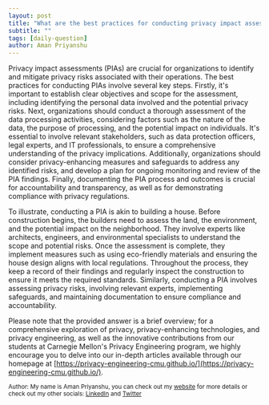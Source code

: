 ```yaml
---
layout: post
title: "What are the best practices for conducting privacy impact assessments (PIAs)?"
subtitle: ""
tags: [daily-question]
author: Aman Priyanshu
---
```


Privacy impact assessments (PIAs) are crucial for organizations to identify and mitigate privacy risks associated with their operations. The best practices for conducting PIAs involve several key steps. Firstly, it's important to establish clear objectives and scope for the assessment, including identifying the personal data involved and the potential privacy risks. Next, organizations should conduct a thorough assessment of the data processing activities, considering factors such as the nature of the data, the purpose of processing, and the potential impact on individuals. It's essential to involve relevant stakeholders, such as data protection officers, legal experts, and IT professionals, to ensure a comprehensive understanding of the privacy implications. Additionally, organizations should consider privacy-enhancing measures and safeguards to address any identified risks, and develop a plan for ongoing monitoring and review of the PIA findings. Finally, documenting the PIA process and outcomes is crucial for accountability and transparency, as well as for demonstrating compliance with privacy regulations.

To illustrate, conducting a PIA is akin to building a house. Before construction begins, the builders need to assess the land, the environment, and the potential impact on the neighborhood. They involve experts like architects, engineers, and environmental specialists to understand the scope and potential risks. Once the assessment is complete, they implement measures such as using eco-friendly materials and ensuring the house design aligns with local regulations. Throughout the process, they keep a record of their findings and regularly inspect the construction to ensure it meets the required standards. Similarly, conducting a PIA involves assessing privacy risks, involving relevant experts, implementing safeguards, and maintaining documentation to ensure compliance and accountability.

Please note that the provided answer is a brief overview; for a comprehensive exploration of privacy, privacy-enhancing technologies, and privacy engineering, as well as the innovative contributions from our students at Carnegie Mellon's Privacy Engineering program, we highly encourage you to delve into our in-depth articles available through our homepage at [https://privacy-engineering-cmu.github.io/](https://privacy-engineering-cmu.github.io/).

<small>Author: My name is Aman Priyanshu, you can check out my [website](https://amanpriyanshu.github.io/) for more details or check out my other socials: [LinkedIn](https://www.linkedin.com/in/aman-priyanshu/) and [Twitter](https://twitter.com/AmanPriyanshu6)</small>
